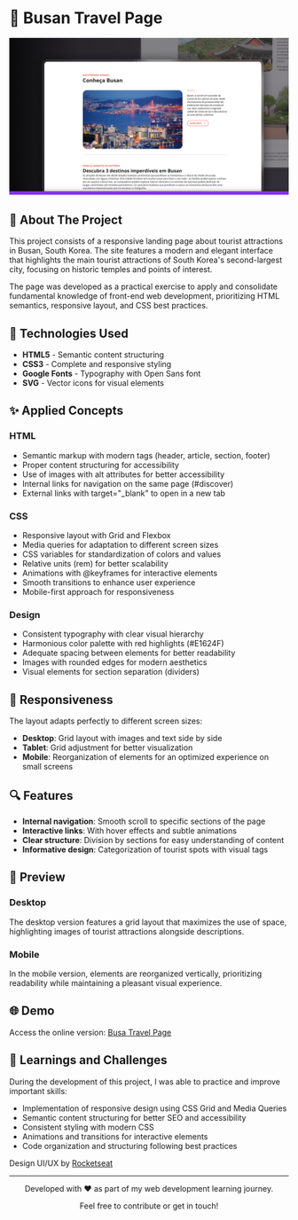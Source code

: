 # 🌊 Busan Travel Page

![Busan Travel Page](./assets/cover.png)

## 📝 About The Project

This project consists of a responsive landing page about tourist attractions in Busan, South Korea. The site features a modern and elegant interface that highlights the main tourist attractions of South Korea's second-largest city, focusing on historic temples and points of interest.

The page was developed as a practical exercise to apply and consolidate fundamental knowledge of front-end web development, prioritizing HTML semantics, responsive layout, and CSS best practices.

## 🚀 Technologies Used

- **HTML5** - Semantic content structuring
- **CSS3** - Complete and responsive styling
- **Google Fonts** - Typography with Open Sans font
- **SVG** - Vector icons for visual elements

## ✨ Applied Concepts

### HTML
- Semantic markup with modern tags (header, article, section, footer)
- Proper content structuring for accessibility
- Use of images with alt attributes for better accessibility
- Internal links for navigation on the same page (#discover)
- External links with target="_blank" to open in a new tab

### CSS
- Responsive layout with Grid and Flexbox
- Media queries for adaptation to different screen sizes
- CSS variables for standardization of colors and values
- Relative units (rem) for better scalability
- Animations with @keyframes for interactive elements
- Smooth transitions to enhance user experience
- Mobile-first approach for responsiveness

### Design
- Consistent typography with clear visual hierarchy
- Harmonious color palette with red highlights (#E1624F)
- Adequate spacing between elements for better readability
- Images with rounded edges for modern aesthetics
- Visual elements for section separation (dividers)

## 📱 Responsiveness

The layout adapts perfectly to different screen sizes:
- **Desktop**: Grid layout with images and text side by side
- **Tablet**: Grid adjustment for better visualization
- **Mobile**: Reorganization of elements for an optimized experience on small screens

## 🔍 Features

- **Internal navigation**: Smooth scroll to specific sections of the page
- **Interactive links**: With hover effects and subtle animations
- **Clear structure**: Division by sections for easy understanding of content
- **Informative design**: Categorization of tourist spots with visual tags

## 📸 Preview

### Desktop
The desktop version features a grid layout that maximizes the use of space, highlighting images of tourist attractions alongside descriptions.

### Mobile
In the mobile version, elements are reorganized vertically, prioritizing readability while maintaining a pleasant visual experience.

## 🌐 Demo

Access the online version: [Busa Travel Page](https://maurodiogodev.github.io/projeto-local-turistico/)

## 🎯 Learnings and Challenges

During the development of this project, I was able to practice and improve important skills:

- Implementation of responsive design using CSS Grid and Media Queries
- Semantic content structuring for better SEO and accessibility
- Consistent styling with modern CSS
- Animations and transitions for interactive elements
- Code organization and structuring following best practices

Design UI/UX by [Rocketseat](https://www.rocketseat.com.br/)

---

<div align="center"> <p>Developed with ❤️ as part of my web development learning journey.</p> <p>Feel free to contribute or get in touch!</p> </div>
